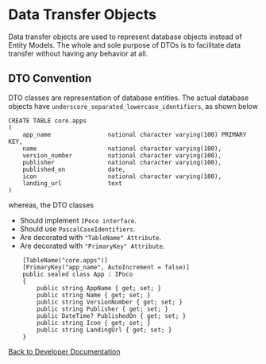 # Data Transfer Objects

Data transfer objects are used to represent database objects instead of Entity Models. The whole and sole purpose of DTOs is to facilitate data transfer without having any behavior at all.

## DTO Convention

DTO classes are representation of database entities. The actual database objects have ```underscore_separated_lowercase_identifiers```, as shown below

```
CREATE TABLE core.apps
(
    app_name                national character varying(100) PRIMARY KEY,
    name                    national character varying(100),
    version_number          national character varying(100),
    publisher               national character varying(100),
    published_on            date,
    icon                    national character varying(100),
    landing_url             text
)
```

whereas, the DTO classes

* Should implement ```IPoco interface```.
* Should use ```PascalCaseIdentifiers```.
* Are decorated with ```"TableName" Attribute```.
* Are decorated with ```"PrimaryKey" Attribute```.

```
    [TableName("core.apps")]
    [PrimaryKey("app_name", AutoIncrement = false)]
    public sealed class App : IPoco
    {
        public string AppName { get; set; }
        public string Name { get; set; }
        public string VersionNumber { get; set; }
        public string Publisher { get; set; }
        public DateTime? PublishedOn { get; set; }
        public string Icon { get; set; }
        public string LandingUrl { get; set; }
    }
```

[Back to Developer Documentation](../readme.md)

